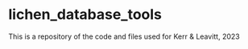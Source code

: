 # lichen_database_tools
This is a repository of the code and files used for Kerr &amp; Leavitt, 2023
